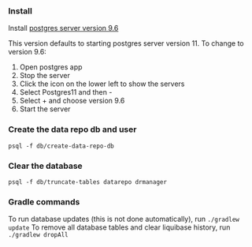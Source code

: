 ### Install

Install [postgres server version 9.6](https://github.com/PostgresApp/PostgresApp/releases/download/v2.2/Postgres-2.2-9.5-9.6-10-11.dmg)

This version defaults to starting postgres server version 11. To change to version 9.6:

1. Open postgres app
2. Stop the server
2. Click the icon on the lower left to show the servers
3. Select Postgres11 and then -
4. Select + and choose version 9.6
5. Start the server


### Create the data repo db and user

`psql -f db/create-data-repo-db`


### Clear the database

`psql -f db/truncate-tables datarepo drmanager`

### Gradle commands

To run database updates (this is not done automatically), run `./gradlew update`
To remove all database tables and clear liquibase history, run `./gradlew dropAll`
